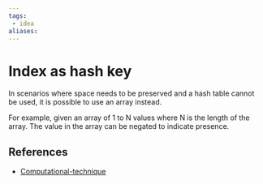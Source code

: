 ```yaml
---
tags:
 - idea
aliases:
---
```


# Index as hash key

In scenarios where space needs to be preserved and a hash table cannot be used, it is possible to use an array instead.

For example, given an array of 1 to N values where N is the length of the array. The value in the array can be negated to indicate presence.

## References

- [Computational-technique](Computational-technique.md)
